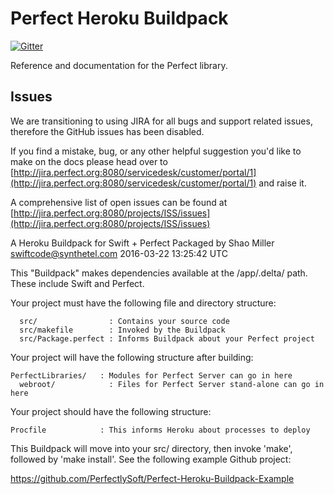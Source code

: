# Perfect Heroku Buildpack

[![Gitter](https://badges.gitter.im/PerfectlySoft/PerfectDocs.svg)](https://gitter.im/PerfectlySoft/PerfectDocs?utm_source=badge&utm_medium=badge&utm_campaign=pr-badge)

Reference and documentation for the Perfect library.

## Issues

We are transitioning to using JIRA for all bugs and support related issues, therefore the GitHub issues has been disabled.

If you find a mistake, bug, or any other helpful suggestion you'd like to make on the docs please head over to [http://jira.perfect.org:8080/servicedesk/customer/portal/1](http://jira.perfect.org:8080/servicedesk/customer/portal/1) and raise it.

A comprehensive list of open issues can be found at [http://jira.perfect.org:8080/projects/ISS/issues](http://jira.perfect.org:8080/projects/ISS/issues)


A Heroku Buildpack for Swift + Perfect
Packaged by Shao Miller <swiftcode@synthetel.com>
2016-03-22 13:25:42 UTC

This "Buildpack" makes dependencies available at the /app/.delta/ path.  These
include Swift and Perfect.

Your project must have the following file and directory structure:

```
  src/                : Contains your source code
  src/makefile        : Invoked by the Buildpack
  src/Package.perfect : Informs Buildpack about your Perfect project
```

Your project will have the following structure after building:

```
PerfectLibraries/   : Modules for Perfect Server can go in here
  webroot/            : Files for Perfect Server stand-alone can go in here
```

Your project should have the following structure:

```
Procfile            : This informs Heroku about processes to deploy
```

This Buildpack will move into your src/ directory, then invoke 'make', followed
by 'make install'.  See the following example Github project:

  https://github.com/PerfectlySoft/Perfect-Heroku-Buildpack-Example
